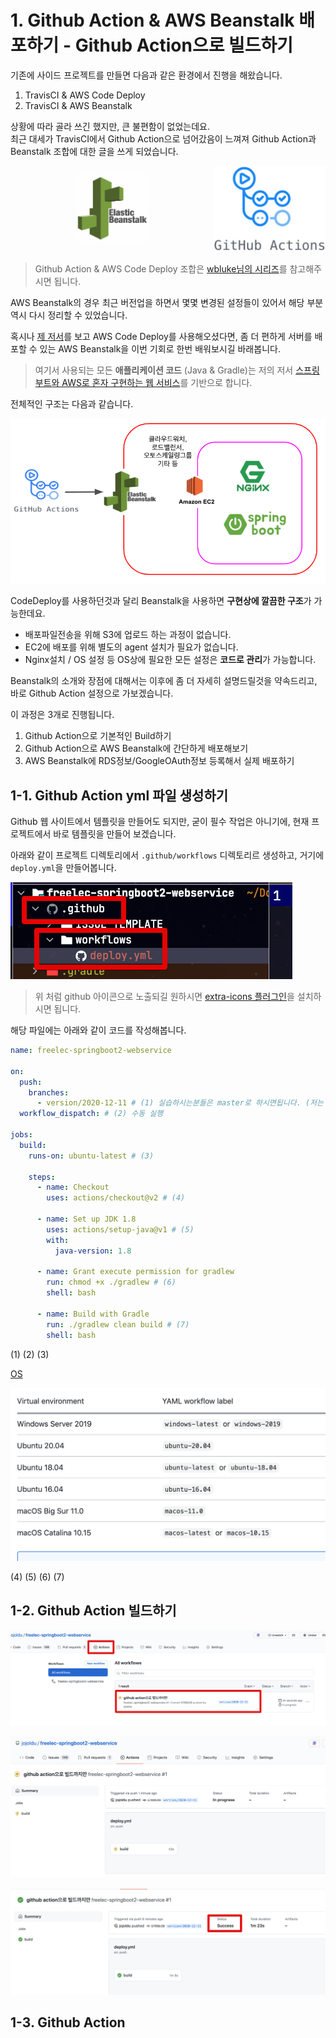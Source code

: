 # 1. Github Action & AWS Beanstalk 배포하기 - Github Action으로 빌드하기

기존에 사이드 프로젝트를 만들면 다음과 같은 환경에서 진행을 해왔습니다.  
  
1. TravisCI & AWS Code Deploy
2. TravisCI & AWS Beanstalk

상황에 따라 골라 쓰긴 했지만, 큰 불편함이 없었는데요.  
최근 대세가 TravisCI에서 Github Action으로 넘어갔음이 느껴져 Github Action과 Beanstalk 조합에 대한 글을 쓰게 되었습니다.

![intro1](./images/intro1.jpeg)

> Github Action & AWS Code Deploy 조합은 [wbluke님의 시리즈](https://wbluke.tistory.com/39)를 참고해주시면 됩니다.

AWS Beanstalk의 경우 최근 버전업을 하면서 몇몇 변경된 설정들이 있어서 해당 부분 역시 다시 정리할 수 있었습니다.  
  
혹시나 [제 저서](https://jojoldu.tistory.com/463)를 보고 AWS Code Deploy를 사용해오셨다면, 좀 더 편하게 서버를 배포할 수 있는 AWS Beanstalk을 이번 기회로 한번 배워보시길 바래봅니다.

> 여기서 사용되는 모든 **애플리케이션 코드** (Java & Gradle)는 저의 저서 [스프링 부트와 AWS로 혼자 구현하는 웹 서비스](https://jojoldu.tistory.com/463)를 기반으로 합니다.  

전체적인 구조는 다음과 같습니다.

![intro2](./images/intro2.png)

CodeDeploy를 사용하던것과 달리 Beanstalk을 사용하면 **구현상에 깔끔한 구조**가 가능한데요.

* 배포파일전송을 위해 S3에 업로드 하는 과정이 없습니다.
* EC2에 배포를 위해 별도의 agent 설치가 필요가 없습니다.
* Nginx설치 / OS 설정 등 OS상에 필요한 모든 설정은 **코드로 관리**가 가능합니다.

Beanstalk의 소개와 장점에 대해서는 이후에 좀 더 자세히 설명드릴것을 약속드리고, 바로 Github Action 설정으로 가보겠습니다.

이 과정은 3개로 진행됩니다.

1. Github Action으로 기본적인 Build하기
2. Github Action으로 AWS Beanstalk에 간단하게 배포해보기
3. AWS Beanstalk에 RDS정보/GoogleOAuth정보 등록해서 실제 배포하기

## 1-1. Github Action yml 파일 생성하기

Github 웹 사이트에서 템플릿을 만들어도 되지만, 굳이 필수 작업은 아니기에, 현재 프로젝트에서 바로 템플릿을 만들어 보겠습니다.  
  
아래와 같이 프로젝트 디렉토리에서 ```.github/workflows``` 디렉토리르 생성하고, 거기에 ```deploy.yml```을 만들어봅니다.

![github1](./images/github1.png)

> 위 처럼 github 아이콘으로 노출되길 원하시면 [extra-icons 플러그인](https://plugins.jetbrains.com/plugin/11058-extra-icons)을 설치하시면 됩니다.

해당 파일에는 아래와 같이 코드를 작성해봅니다.

```yaml
name: freelec-springboot2-webservice

on:
  push:
    branches:
      - version/2020-12-11 # (1) 실습하시는분들은 master로 하시면됩니다. (저는 별도 브랜치로 지정)
  workflow_dispatch: # (2) 수동 실행

jobs:
  build:
    runs-on: ubuntu-latest # (3)

    steps:
      - name: Checkout
        uses: actions/checkout@v2 # (4)

      - name: Set up JDK 1.8
        uses: actions/setup-java@v1 # (5)
        with:
          java-version: 1.8

      - name: Grant execute permission for gradlew
        run: chmod +x ./gradlew # (6)
        shell: bash

      - name: Build with Gradle
        run: ./gradlew clean build # (7)
        shell: bash

```

(1)
(2)
(3)

[OS](https://docs.github.com/en/free-pro-team@latest/actions/reference/workflow-syntax-for-github-actions#jobsjob_idruns-on)

![github2](./images/github2.png)

(4)
(5)
(6)
(7)



## 1-2. Github Action 빌드하기



![github3](./images/github3.png)

![github4](./images/github4.png)

![github5](./images/github5.png)

## 1-3. Github Action 